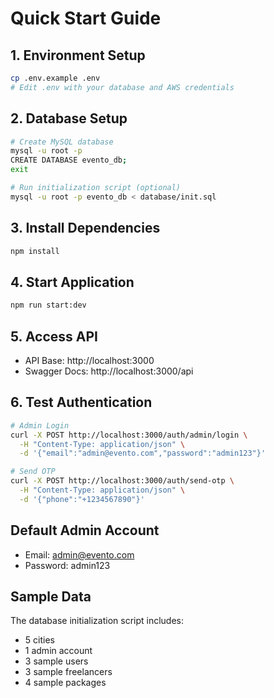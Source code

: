 # Quick Start Guide

## 1. Environment Setup
```bash
cp .env.example .env
# Edit .env with your database and AWS credentials
```

## 2. Database Setup
```bash
# Create MySQL database
mysql -u root -p
CREATE DATABASE evento_db;
exit

# Run initialization script (optional)
mysql -u root -p evento_db < database/init.sql
```

## 3. Install Dependencies
```bash
npm install
```

## 4. Start Application
```bash
npm run start:dev
```

## 5. Access API
- API Base: http://localhost:3000
- Swagger Docs: http://localhost:3000/api

## 6. Test Authentication
```bash
# Admin Login
curl -X POST http://localhost:3000/auth/admin/login \
  -H "Content-Type: application/json" \
  -d '{"email":"admin@evento.com","password":"admin123"}'

# Send OTP
curl -X POST http://localhost:3000/auth/send-otp \
  -H "Content-Type: application/json" \
  -d '{"phone":"+1234567890"}'
```

## Default Admin Account
- Email: admin@evento.com
- Password: admin123

## Sample Data
The database initialization script includes:
- 5 cities
- 1 admin account
- 3 sample users
- 3 sample freelancers
- 4 sample packages

